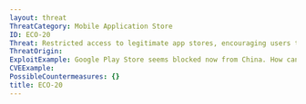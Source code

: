 ```yaml
---
layout: threat
ThreatCategory: Mobile Application Store
ID: ECO-20
Threat: Restricted access to legitimate app stores, encouraging users to use 3rd party app stores
ThreatOrigin:
ExploitExample: Google Play Store seems blocked now from China. How can I update my Quora app? [^153]
CVEExample:
PossibleCountermeasures: {}
title: ECO-20
---
```

